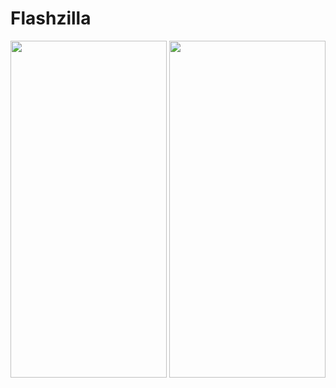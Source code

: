 # Flashzilla

<img src ="https://github.com/Robertm339/Flashzilla/assets/71312299/193bdd89-dd55-4d31-af9d-2aa75402f545" width="250" height="539">

<img src ="https://github.com/Robertm339/Flashzilla/assets/71312299/e9eef281-c80f-4f44-900d-f5f9c430ff70" width="250" height="539">
